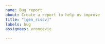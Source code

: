 ```yaml
---
name: Bug report
about: Create a report to help us improve
title: "[gen_riscv]"
labels: bug
assignees: vroncevic

---
```



